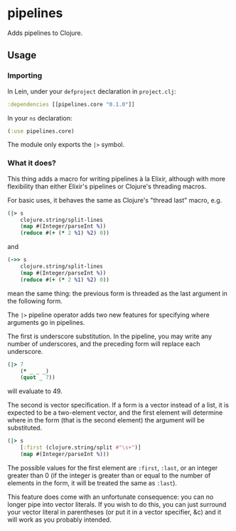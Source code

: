 # pipelines

Adds pipelines to Clojure.

## Usage

### Importing

In Lein, under your `defproject` declaration in `project.clj`:

```clj
:dependencies [[pipelines.core "0.1.0"]]
```

In your `ns` declaration:

```clj
(:use pipelines.core)
```

The module only exports the `|>` symbol.


### What it does?

This thing adds a macro for writing pipelines à la Elixir, although with more flexibility than
either Elixir's pipelines or Clojure's threading macros.

For basic uses, it behaves the same as Clojure's "thread last" macro, e.g.

```clj
(|> s
    clojure.string/split-lines
    (map #(Integer/parseInt %))
    (reduce #(+ (* 2 %1) %2) 0))
```

and

```clj
(->> s
    clojure.string/split-lines
    (map #(Integer/parseInt %))
    (reduce #(+ (* 2 %1) %2) 0))
```

mean the same thing: the previous form is threaded as the last argument in the following form.

The `|>` pipeline operator adds two new features for specifying where arguments go in pipelines.

The first is underscore substitution. In the pipeline, you may write any number of underscores,
and the preceding form will replace each underscore.

```clj
(|> 7
    (* _ _ _)
    (quot _ 7))
```

will evaluate to 49.


The second is vector specification. If a form is a vector instead of a list, it is expected to
be a two-element vector, and the first element will determine where in the form (that is the second element) the argument
will be substituted.

```clj
(|> s
    [:first (clojure.string/split #"\s+")]
    (map #(Integer/parseInt %)))
```

The possible values for the first element are `:first`, `:last`, or an integer greater than 0 (if the integer is greater
than or equal to the number of elements in the form, it will be treated the same as `:last`).

This feature does come with an unfortunate consequence: you can no longer pipe into vector literals. If you
wish to do this, you can just surround your vector literal in parentheses (or put it in a vector specifier, &c) and it
will work as you probably intended.